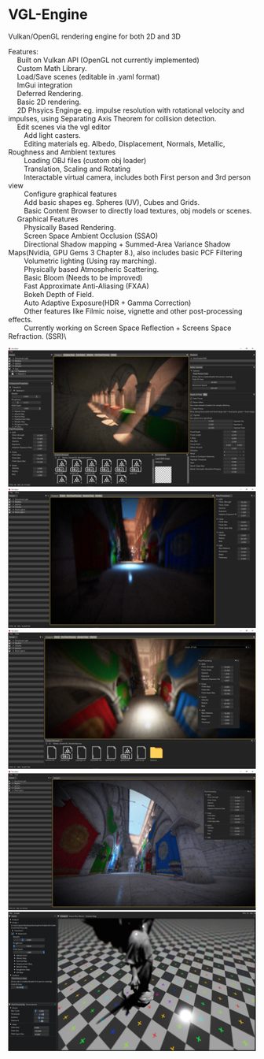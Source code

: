 # VGL-Engine
Vulkan/OpenGL rendering engine for both 2D and 3D

Features:\
&emsp;  Built on Vulkan API (OpenGL not currently implemented)\
&emsp;  Custom Math Library.\
&emsp;  Load/Save scenes (editable in .yaml format)\
&emsp;  ImGui integration\
&emsp;  Deferred Rendering.\
&emsp;  Basic 2D rendering.\
&emsp;  2D Phsyics Enginge eg. impulse resolution with rotational velocity and impulses, using Separating Axis Theorem for collision detection.\
&emsp;  Edit scenes via the vgl editor\
&emsp;&emsp;    Add light casters.\
&emsp;&emsp;    Editing materials eg. Albedo, Displacement, Normals, Metallic, Roughness and Ambient textures\
&emsp;&emsp;    Loading OBJ files (custom obj loader)\
&emsp;&emsp;    Translation, Scaling and Rotating\
&emsp;&emsp;    Interactable virtual camera, includes both First person and 3rd person view\
&emsp;&emsp;    Configure graphical features\
&emsp;&emsp;    Add basic shapes eg. Spheres (UV), Cubes and Grids.\
&emsp;&emsp;    Basic Content Browser to directly load textures, obj models or scenes.\
&emsp;  Graphical Features\
&emsp;&emsp;    Physically Based Rendering.\
&emsp;&emsp;    Screen Space Ambient Occlusion (SSAO)\
&emsp;&emsp;    Directional Shadow mapping + Summed-Area Variance Shadow Maps(Nvidia, GPU Gems 3 Chapter 8.), also includes basic PCF Filtering\
&emsp;&emsp;    Volumetric lighting (Using ray marching).\
&emsp;&emsp;    Physically based Atmospheric Scattering.\
&emsp;&emsp;    Basic Bloom (Needs to be improved)\
&emsp;&emsp;    Fast Approximate Anti-Aliasing (FXAA)\
&emsp;&emsp;    Bokeh Depth of Field.\
&emsp;&emsp;    Auto Adaptive Exposure(HDR + Gamma Correction)\
&emsp;&emsp;    Other features like Filmic noise, vignette and other post-processing effects.\
&emsp;&emsp;    Currently working on Screen Space Reflection + Screens Space Refraction. (SSR)\
  

![Alt text](https://github.com/PeterVondra/VGL/blob/main/images/Screenshot%20(174).png?raw=true)
![Alt text](https://github.com/PeterVondra/VGL/blob/main/images/Screenshot%20(179).png?raw=true)
![Alt text](https://github.com/PeterVondra/VGL/blob/main/images/Screenshot%20(183).png?raw=true)
![Alt text](https://github.com/PeterVondra/VGL/blob/main/images/Screenshot%20(185).png?raw=true)
![Alt text](https://github.com/PeterVondra/VGL/blob/main/images/Screenshot%20(84).png?raw=true)
